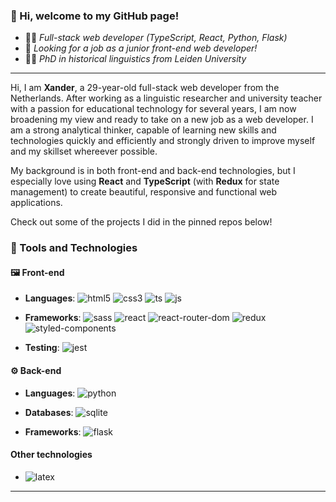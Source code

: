 ### 👋 Hi, welcome to my GitHub page!


* 👨‍💻 _Full-stack web developer (TypeScript, React, Python, Flask)_
* 🔭 _Looking for a job as a junior front-end web developer!_
* 👨‍🎓 _PhD in historical linguistics from Leiden University_
  
---

Hi, I am **Xander**, a 29-year-old full-stack web developer from the Netherlands. After working as a linguistic researcher and university teacher with a passion for educational technology for several years, I am now broadening my view and ready to take on a new job as a web developer. I am a strong analytical thinker, capable of learning new skills and technologies quickly and efficiently and strongly driven to improve myself and my skillset whereever possible.

My background is in both front-end and back-end technologies, but I especially love using **React** and **TypeScript** (with **Redux** for state management) to create beautiful, responsive and functional web applications.

Check out some of the projects I did in the pinned repos below!

### 🔧 Tools and Technologies
  
#### 🖼️ Front-end

* **Languages**: ![html5](https://img.shields.io/badge/HTML5-E34F26?style=for-the-badge&logo=html5&logoColor=white) ![css3](https://img.shields.io/badge/CSS3-1572B6?style=for-the-badge&logo=css3&logoColor=white) ![ts](https://img.shields.io/badge/TypeScript-007ACC?style=for-the-badge&logo=typescript&logoColor=white) ![js](https://img.shields.io/badge/JavaScript-323330?style=for-the-badge&logo=javascript&logoColor=F7DF1E)

* **Frameworks**: ![sass](https://img.shields.io/badge/Sass-CC6699?style=for-the-badge&logo=sass&logoColor=white) ![react](https://img.shields.io/badge/React-20232A?style=for-the-badge&logo=react&logoColor=61DAFB) ![react-router-dom](https://img.shields.io/badge/React_Router-CA4245?style=for-the-badge&logo=react-router&logoColor=white) ![redux](https://img.shields.io/badge/Redux-593D88?style=for-the-badge&logo=redux&logoColor=white) ![styled-components](https://img.shields.io/badge/styled--components-DB7093?style=for-the-badge&logo=styled-components&logoColor=white)

* **Testing**: ![jest](https://img.shields.io/badge/Jest-C21325?style=for-the-badge&logo=jest&logoColor=white)
  
  
#### ⚙️ Back-end
  
* **Languages**: ![python](https://img.shields.io/badge/Python-FFD43B?style=for-the-badge&logo=python&logoColor=darkgreen)

* **Databases**: ![sqlite](https://img.shields.io/badge/SQLite-07405E?style=for-the-badge&logo=sqlite&logoColor=white)

* **Frameworks**: ![flask](https://img.shields.io/badge/Flask-000000?style=for-the-badge&logo=flask&logoColor=white)

#### Other technologies

* ![latex](https://img.shields.io/badge/LaTeX-47A141?style=for-the-badge&logo=LaTeX&logoColor=white)
                                                                                                   
---

<!--
**XanderVertegaal/XanderVertegaal** is a ✨ _special_ ✨ repository because its `README.md` (this file) appears on your GitHub profile.

Here are some ideas to get you started:

- 🔭 I’m currently working on ...
- 🌱 I’m currently learning ...
- 👯 I’m looking to collaborate on ...
- 🤔 I’m looking for help with ...
- 💬 Ask me about ...
- 📫 How to reach me: ...
- 😄 Pronouns: ...
- ⚡ Fun fact: ...
-->
